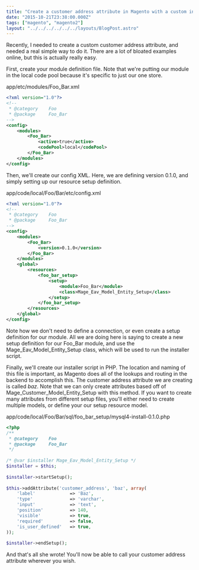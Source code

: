 ```yaml
---
title: "Create a customer address attribute in Magento with a custom installer script"
date: "2015-10-21T23:38:00.000Z"
tags: ["magento", "magento2"]
layout: "../../../../../../layouts/BlogPost.astro"
---
```


Recently, I needed to create a custom customer address attribute, and needed a real simple way to do it. There are a lot of bloated examples online, but this is actually really easy.</p><p>First, create your module definition file. Note that we're putting our module in the local code pool because it's specific to just our one store.

<div class="gatsby-code-title">app/etc/modules/Foo_Bar.xml</div>

```xml
<?xml version="1.0"?>
<!--
 * @category    Foo
 * @package     Foo_Bar
-->
<config>
    <modules>
        <Foo_Bar>
            <active>true</active>
            <codePool>local</codePool>
        </Foo_Bar>
    </modules>
</config>
```

Then, we'll create our config XML. Here, we are defining version 0.1.0, and simply setting up our resource setup definition.

<div class="gatsby-code-title">app/code/local/Foo/Bar/etc/config.xml</div>

```xml
<?xml version="1.0"?>
<!--
 * @category    Foo
 * @package     Foo_Bar
-->
<config>
    <modules>
        <Foo_Bar>
            <version>0.1.0</version>
        </Foo_Bar>
    </modules>
    <global>
        <resources>
            <foo_bar_setup>
                <setup>
                    <module>Foo_Bar</module>
                    <class>Mage_Eav_Model_Entity_Setup</class>
                </setup>
            </foo_bar_setup>
        </resources>
    </global>
</config>
```

Note how we don't need to define a connection, or even create a setup definition for our module. All we are doing here is saying to create a new setup definition for our Foo_Bar module, and use the Mage_Eav_Model_Entity_Setup class, which will be used to run the installer script.

Finally, we'll create our installer script in PHP. The location and naming of this file is important, as Magento does all of the lookups and routing in the backend to accomplish this. The customer address attribute we are creating is called *baz*. Note that we can only create attributes based off of Mage_Customer_Model_Entity_Setup with this method. If you want to create many attributes from different setup files, you'll either need to create multiple models, or define your our setup resource model.

<div class="gatsby-code-title">app/code/local/Foo/Bar/sql/foo_bar_setup/mysql4-install-0.1.0.php</div>

```php
<?php
/**
 * @category    Foo
 * @package     Foo_Bar
 */
 
/* @var $installer Mage_Eav_Model_Entity_Setup */
$installer = $this;
 
$installer->startSetup();
 
$this->addAttribute('customer_address', 'baz', array(
    'label'             => 'Baz',
    'type'              => 'varchar',
    'input'             => 'text',
    'position'          => 140,
    'visible'           => true,
    'required'          => false,
    'is_user_defined'   => true,
));
 
$installer->endSetup();
```

And that's all she wrote! You'll now be able to call your customer address attribute wherever you wish.
